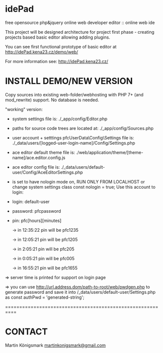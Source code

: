 # idePad
free opensource php&amp;jquery online web developer editor :: online web ide

This project will be designed architecture for project first phase - creating projects based basic editor allowing adding plugins.

You can see first functional prototype of basic editor at
http://idePad.kena23.cz/demo/web/

For more information see:
http://idePad.kena23.cz/


# INSTALL DEMO/NEW VERSION

Copy sources into existing web-folder/webhosting with PHP 7+ (and mod_rewrite) support.
No database is needed.


"working" version:

- system settings file is: 
./_app/config/Editor.php

- paths for source code trees are located at: 
./_app/config/Sources.php

- user account + setttings pfcUserData\Config\Settings file is:
./_data/users/[logged-user-login-name]/Config/Settings.php

- ace editor default theme file is:
./web/application/theme/[theme-name]/ace.editor.config.js

- ace editor config file is:
./_data/users/default-user/Config/AceEditorSettings.php

 
- is set to have nologin mode on, RUN ONLY FROM LOCALHOST or change system settings class const nologin = true; 
Use this account to login:
 - login: default-user
 - password: pfcpassword
 - pin: pfc[hours][minutes]
 
    -> in 12:35:22 pin will be pfc1235

    -> in 12:05:21 pin will be pfc1205
    
    -> in 2:05:21 pin will be pfc205
    
    -> in 0:05:21 pin will be pfc005
    
    -> in 16:55:21 pin will be pfc1655
    
  => server time is printed for support on login page  

  => you can use http://url.address.dom/path-to-root/web/pwdgen.php 
     to generate password and save it into /_data/users/default-user/Settings.php 
     as const authPwd = 'generated-string';

==========================================================

# CONTACT
Martin Königsmark
martinkonigsmark@gmail.com

